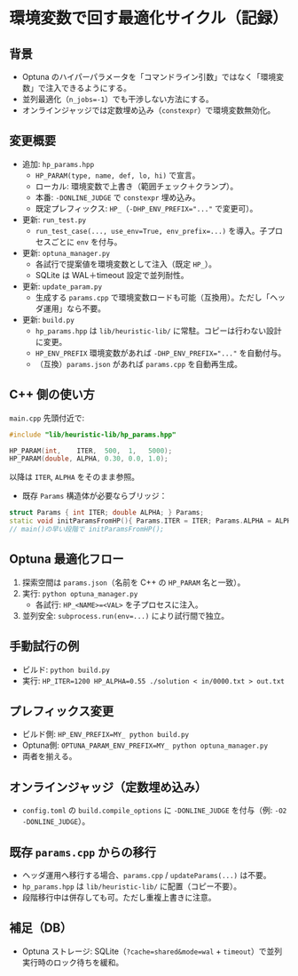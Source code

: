 # 環境変数で回す最適化サイクル（記録）

## 背景
- Optuna のハイパーパラメータを「コマンドライン引数」ではなく「環境変数」で注入できるようにする。
- 並列最適化（`n_jobs=-1`）でも干渉しない方法にする。
- オンラインジャッジでは定数埋め込み（`constexpr`）で環境変数無効化。

## 変更概要
- 追加: `hp_params.hpp`
  - `HP_PARAM(type, name, def, lo, hi)` で宣言。
  - ローカル: 環境変数で上書き（範囲チェック＋クランプ）。
  - 本番: `-DONLINE_JUDGE` で `constexpr` 埋め込み。
  - 既定プレフィックス: `HP_`（`-DHP_ENV_PREFIX="..."` で変更可）。
- 更新: `run_test.py`
  - `run_test_case(..., use_env=True, env_prefix=...)` を導入。子プロセスごとに `env` を付与。
- 更新: `optuna_manager.py`
  - 各試行で提案値を環境変数として注入（既定 `HP_`）。
  - SQLite は WAL＋timeout 設定で並列耐性。
- 更新: `update_param.py`
  - 生成する `params.cpp` で環境変数ロードも可能（互換用）。ただし「ヘッダ運用」なら不要。
- 更新: `build.py`
  - `hp_params.hpp` は `lib/heuristic-lib/` に常駐。コピーは行わない設計に変更。
  - `HP_ENV_PREFIX` 環境変数があれば `-DHP_ENV_PREFIX="..."` を自動付与。
  - （互換）`params.json` があれば `params.cpp` を自動再生成。

## C++ 側の使い方
`main.cpp` 先頭付近で:

```cpp
#include "lib/heuristic-lib/hp_params.hpp"

HP_PARAM(int,    ITER,  500,  1,   5000);
HP_PARAM(double, ALPHA, 0.30, 0.0, 1.0);
```

以降は `ITER`, `ALPHA` をそのまま参照。

- 既存 `Params` 構造体が必要ならブリッジ：

```cpp
struct Params { int ITER; double ALPHA; } Params;
static void initParamsFromHP(){ Params.ITER = ITER; Params.ALPHA = ALPHA; }
// main()の早い段階で initParamsFromHP();
```

## Optuna 最適化フロー
1. 探索空間は `params.json`（名前を C++ の `HP_PARAM` 名と一致）。
2. 実行: `python optuna_manager.py`
   - 各試行: `HP_<NAME>=<VAL>` を子プロセスに注入。
3. 並列安全: `subprocess.run(env=...)` により試行間で独立。

## 手動試行の例
- ビルド: `python build.py`
- 実行: `HP_ITER=1200 HP_ALPHA=0.55 ./solution < in/0000.txt > out.txt`

## プレフィックス変更
- ビルド側: `HP_ENV_PREFIX=MY_ python build.py`
- Optuna側: `OPTUNA_PARAM_ENV_PREFIX=MY_ python optuna_manager.py`
- 両者を揃える。

## オンラインジャッジ（定数埋め込み）
- `config.toml` の `build.compile_options` に `-DONLINE_JUDGE` を付与（例: `-O2 -DONLINE_JUDGE`）。

## 既存 `params.cpp` からの移行
- ヘッダ運用へ移行する場合、`params.cpp` / `updateParams(...)` は不要。
- `hp_params.hpp` は `lib/heuristic-lib/` に配置（コピー不要）。
- 段階移行中は併存しても可。ただし重複上書きに注意。

## 補足（DB）
- Optuna ストレージ: SQLite（`?cache=shared&mode=wal` + `timeout`）で並列実行時のロック待ちを緩和。

